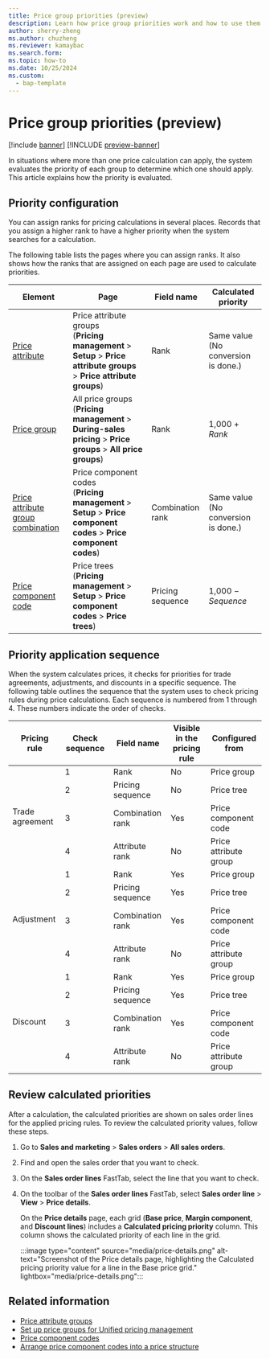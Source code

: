 ```yaml
---
title: Price group priorities (preview)
description: Learn how price group priorities work and how to use them.
author: sherry-zheng
ms.author: chuzheng
ms.reviewer: kamaybac
ms.search.form:
ms.topic: how-to
ms.date: 10/25/2024
ms.custom: 
  - bap-template
---
```


# Price group priorities (preview)

[!include [banner](../includes/banner.md)]
[!INCLUDE [preview-banner](~/../shared-content/shared/preview-includes/preview-banner.md)]

<!-- KFM: Preview until further notice -->

In situations where more than one price calculation can apply, the system evaluates the priority of each group to determine which one should apply. This article explains how the priority is evaluated.

## Priority configuration

You can assign ranks for pricing calculations in several places. Records that you assign a higher rank to have a higher priority when the system searches for a calculation.

The following table lists the pages where you can assign ranks. It also shows how the ranks that are assigned on each page are used to calculate priorities.

| Element | Page | Field name | Calculated priority |
|---|---|---|---|
| [Price attribute](upm-price-attribute-groups.md#price-attribute-ranks) | Price attribute groups<br>(**Pricing management** \> **Setup** \> **Price attribute groups** \> **Price attribute groups**) | Rank | Same value (No conversion is done.) |
| [Price group](upm-price-groups-set-up.md) | All price groups<br>(**Pricing management** \> **During-sales pricing** \> **Price groups** \> **All price groups**) | Rank | 1,000 &plus; *Rank* |
| [Price attribute group combination](upm-price-component-code.md#rank) | Price component codes<br>(**Pricing management** \> **Setup** \> **Price component codes** \> **Price component codes**) | Combination rank | Same value (No conversion is done.) |
| [Price component code](upm-price-structure-details.md) | Price trees<br>(**Pricing management** \> **Setup** \> **Price component codes** \> **Price trees**) | Pricing sequence | 1,000 &minus; *Sequence* |

## Priority application sequence

When the system calculates prices, it checks for priorities for trade agreements, adjustments, and discounts in a specific sequence. The following table outlines the sequence that the system uses to check pricing rules during price calculations. Each sequence is numbered from 1 through 4. These numbers indicate the order of checks.

<table>
<thead>
<tr>
<th>Pricing rule</th>
<th>Check sequence</th>
<th>Field name</th>
<th>Visible in the pricing rule</th>
<th>Configured from</th>
</tr>
</thead>
<tbody>
<tr>
<td rowspan="4">Trade agreement</td>
<td>1</td><td>Rank</td><td>No</td><td>Price group</td>
</tr>
<tr>
<td>2</td><td>Pricing sequence</td><td>No</td><td>Price tree</td>
</tr>
<tr>
<td>3</td><td>Combination rank</td><td>Yes</td><td>Price component code</td>
</tr>
<tr>
<td>4</td><td>Attribute rank</td><td>No</td><td>Price attribute group</td>
</tr>
<tr>
<td rowspan="4">Adjustment</td>
<td>1</td><td>Rank</td><td>Yes</td><td>Price group</td>
</tr>
<tr>
<td>2</td><td>Pricing sequence</td><td>Yes</td><td>Price tree</td>
</tr>
<tr>
<td>3</td><td>Combination rank</td><td>Yes</td><td>Price component code</td>
</tr>
<tr>
<td>4</td><td>Attribute rank</td><td>No</td><td>Price attribute group</td>
</tr>
<tr>
<td rowspan="4">Discount</td>
<td>1</td><td>Rank</td><td>Yes</td><td>Price group</td>
</tr>
<tr>
<td>2</td><td>Pricing sequence</td><td>Yes</td><td>Price tree</td>
</tr>
<tr>
<td>3</td><td>Combination rank</td><td>Yes</td><td>Price component code</td>
</tr>
<tr>
<td>4</td><td>Attribute rank</td><td>No</td><td>Price attribute group</td>
</tr>
</tbody>
</table>

## Review calculated priorities

After a calculation, the calculated priorities are shown on sales order lines for the applied pricing rules. To review the calculated priority values, follow these steps.

1. Go to **Sales and marketing** \> **Sales orders** \> **All sales orders**.
1. Find and open the sales order that you want to check.
1. On the **Sales order lines** FastTab, select the line that you want to check.
1. On the toolbar of the **Sales order lines** FastTab, select **Sales order line** \> **View** \> **Price details**.

    On the **Price details** page, each grid (**Base price**, **Margin component**, and **Discount lines**) includes a **Calculated pricing priority** column. This column shows the calculated priority of each line in the grid.

    :::image type="content" source="media/price-details.png" alt-text="Screenshot of the Price details page, highlighting the Calculated pricing priority value for a line in the Base price grid." lightbox="media/price-details.png":::

## Related information

- [Price attribute groups](upm-price-attribute-groups.md)
- [Set up price groups for Unified pricing management](upm-price-groups-set-up.md)
- [Price component codes](upm-price-component-code.md)
- [Arrange price component codes into a price structure](upm-price-structure-details.md)
